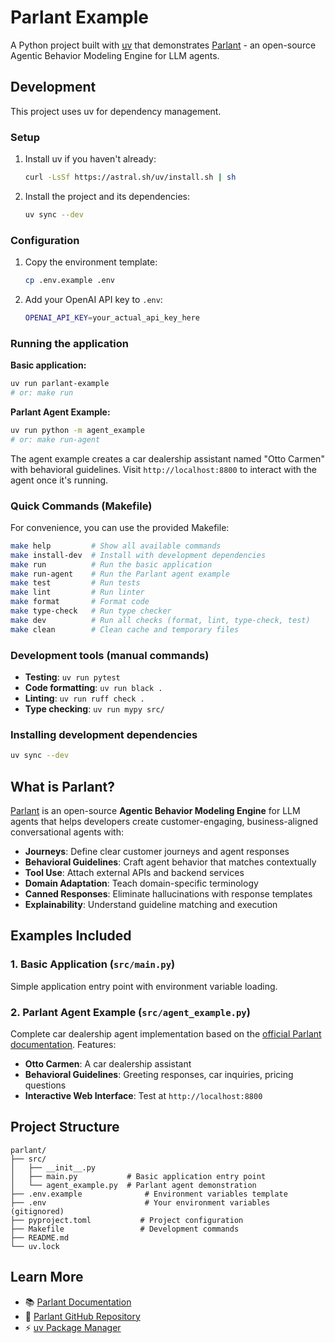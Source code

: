 # Parlant Example

A Python project built with [uv](https://docs.astral.sh/uv/) that demonstrates [Parlant](https://www.parlant.io/) - an open-source Agentic Behavior Modeling Engine for LLM agents.

## Development

This project uses uv for dependency management.

### Setup

1. Install uv if you haven't already:

   ```bash
   curl -LsSf https://astral.sh/uv/install.sh | sh
   ```

2. Install the project and its dependencies:

   ```bash
   uv sync --dev
   ```

### Configuration

1. Copy the environment template:

   ```bash
   cp .env.example .env
   ```

2. Add your OpenAI API key to `.env`:

   ```bash
   OPENAI_API_KEY=your_actual_api_key_here
   ```

### Running the application

**Basic application:**

```bash
uv run parlant-example
# or: make run
```

**Parlant Agent Example:**

```bash
uv run python -m agent_example
# or: make run-agent
```

The agent example creates a car dealership assistant named "Otto Carmen" with behavioral guidelines. Visit `http://localhost:8800` to interact with the agent once it's running.

### Quick Commands (Makefile)

For convenience, you can use the provided Makefile:

```bash
make help         # Show all available commands
make install-dev  # Install with development dependencies
make run          # Run the basic application
make run-agent    # Run the Parlant agent example
make test         # Run tests
make lint         # Run linter
make format       # Format code
make type-check   # Run type checker
make dev          # Run all checks (format, lint, type-check, test)
make clean        # Clean cache and temporary files
```

### Development tools (manual commands)

- **Testing**: `uv run pytest`
- **Code formatting**: `uv run black .`
- **Linting**: `uv run ruff check .`
- **Type checking**: `uv run mypy src/`

### Installing development dependencies

```bash
uv sync --dev
```

## What is Parlant?

[Parlant](https://www.parlant.io/) is an open-source **Agentic Behavior Modeling Engine** for LLM agents that helps developers create customer-engaging, business-aligned conversational agents with:

- **Journeys**: Define clear customer journeys and agent responses
- **Behavioral Guidelines**: Craft agent behavior that matches contextually
- **Tool Use**: Attach external APIs and backend services
- **Domain Adaptation**: Teach domain-specific terminology
- **Canned Responses**: Eliminate hallucinations with response templates
- **Explainability**: Understand guideline matching and execution

## Examples Included

### 1. Basic Application (`src/main.py`)

Simple application entry point with environment variable loading.

### 2. Parlant Agent Example (`src/agent_example.py`)

Complete car dealership agent implementation based on the [official Parlant documentation](https://www.parlant.io/docs/quickstart/installation/). Features:

- **Otto Carmen**: A car dealership assistant
- **Behavioral Guidelines**: Greeting responses, car inquiries, pricing questions
- **Interactive Web Interface**: Test at `http://localhost:8800`

## Project Structure

```
parlant/
├── src/
│   ├── __init__.py
│   ├── main.py           # Basic application entry point
│   └── agent_example.py  # Parlant agent demonstration
├── .env.example              # Environment variables template
├── .env                      # Your environment variables (gitignored)
├── pyproject.toml           # Project configuration
├── Makefile                 # Development commands
├── README.md
└── uv.lock
```

## Learn More

- 📚 [Parlant Documentation](https://www.parlant.io/docs/quickstart/installation/)
- 🔧 [Parlant GitHub Repository](https://github.com/emcie-co/parlant)
- ⚡ [uv Package Manager](https://docs.astral.sh/uv/)
